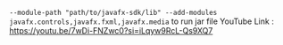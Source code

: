 ```--module-path "path/to/javafx-sdk/lib" --add-modules javafx.controls,javafx.fxml,javafx.media``` to run jar file
YouTube Link : https://youtu.be/7wDi-FNZwc0?si=iLqyw9RcL-Qs9XQ7
